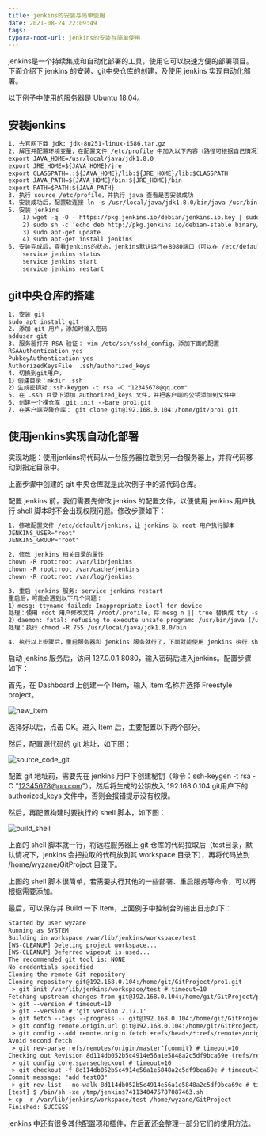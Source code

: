 ```yaml
---
title: jenkins的安装与简单使用
date: 2021-08-24 22:09:49
tags:
typora-root-url: jenkins的安装与简单使用
---
```


jenkins是一个持续集成和自动化部署的工具，使用它可以快速方便的部署项目。下面介绍下 jenkins 的安装、git中央仓库的创建，及使用 jenkins 实现自动化部署。

<!--more-->

以下例子中使用的服务器是 Ubuntu 18.04。



## 安装jenkins

```txt
1. 去官网下载 jdk: jdk-8u251-linux-i586.tar.gz
2. 解压并配置环境变量，在配置文件 /etc/profile 中加入以下内容（路径可根据自己情况更改）：
export JAVA_HOME=/usr/local/java/jdk1.8.0
export JRE_HOME=${JAVA_HOME}/jre
export CLASSPATH=.:${JAVA_HOME}/lib:${JRE_HOME}/lib:$CLASSPATH
export JAVA_PATH=${JAVA_HOME}/bin:${JRE_HOME}/bin
export PATH=$PATH:${JAVA_PATH}
3. 执行 source /etc/profile，并执行 java 查看是否安装成功
4. 安装成功后，配置软连接 ln -s /usr/local/java/jdk1.8.0/bin/java /usr/bin/java
5. 安装 jenkins
	1) wget -q -O - https://pkg.jenkins.io/debian/jenkins.io.key | sudo apt-key add -
	2) sudo sh -c 'echo deb http://pkg.jenkins.io/debian-stable binary/ > /etc/apt/sources.list.d/jenkins.list'
	3) sudo apt-get update
	4) sudo apt-get install jenkins
6. 安装完成后，查看jenkins的状态，jenkins默认运行在8080端口（可以在 /etc/default/jenkins文件中修改默认端口）
	service jenkins status
	service jenkins start
	service jenkins restart
```



## git中央仓库的搭建

```txt
1. 安装 git
sudo apt install git
2. 添加 git 用户，添加时输入密码
adduser git
3. 服务器打开 RSA 验证： vim /etc/ssh/sshd_config，添加下面的配置
RSAAuthentication yes
PubkeyAuthentication yes
AuthorizedKeysFile  .ssh/authorized_keys
4. 切换到git用户，
1）创建目录：mkdir .ssh
2）生成密钥对：ssh-keygen -t rsa -C "12345678@qq.com"
5. 在 .ssh 目录下添加 authorized_keys 文件，并把客户端的公钥添加到文件中
6. 创建一个裸仓库：git init --bare pro1.git
7. 在客户端克隆仓库： git clone git@192.168.0.104:/home/git/pro1.git
```



## 使用jenkins实现自动化部署

实现功能：使用jenkins将代码从一台服务器拉取到另一台服务器上，并将代码移动到指定目录中。

上面步骤中创建的 git 中央仓库就是此次例子中的源代码仓库。

配置 jenkins 前，我们需要先修改 jenkins 的配置文件，以便使用 jenkins 用户执行 shell 脚本时不会出现权限问题。修改步骤如下：

```txt
1. 修改配置文件 /etc/default/jenkins，让 jenkins 以 root 用户执行脚本
JENKINS_USER="root"
JENKINS_GROUP="root"

2. 修改 jenkins 相关目录的属性
chown -R root:root /var/lib/jenkins
chown -R root:root /var/cache/jenkins
chown -R root:root /var/log/jenkins

3. 重启 jenkins 服务: service jenkins restart
重启后，可能会遇到以下几个问题：
1）mesg: ttyname failed: Inappropriate ioctl for device
处理：使用 root 用户修改文件 /root/.profile，将 mesg n || true 替换成 tty -s && mesg n。
2）daemon: fatal: refusing to execute unsafe program: /usr/bin/java (/usr/local/java/jdk1.8.0/bin is group and world writable)
处理：执行 chmod -R 755 /usr/local/java/jdk1.8.0/bin

4. 执行以上步骤后，重启服务器和 jenkins 服务就行了，下面就能使用 jenkins 执行 shell 脚本了。
```



启动 jenkins 服务后，访问 127.0.0.1:8080，输入密码后进入jenkins。配置步骤如下：

首先，在 Dashboard 上创建一个 Item，输入 Item 名称并选择 Freestyle project。

![new_item](new_item.png)

选择好以后，点击 OK。进入 Item 后，主要配置以下两个部分。

然后，配置源代码的 git 地址，如下图：

![source_code_git](source_code_git.png)

配置 git 地址前，需要先在 jenkins 用户下创建秘钥（命令：ssh-keygen -t rsa -C "12345678@qq.com"），然后将生成的公钥放入 192.168.0.104 git用户下的 authorized_keys 文件中，否则会报错提示没有权限。



然后，再配置构建时要执行的 shell 脚本，如下图：

![build_shell](build_shell.png)

上面的 shell 脚本就一行，将远程服务器上 git 仓库的代码拉取后（test目录，默认情况下，jenkins 会把拉取的代码放到其 workspace 目录下），再将代码放到 /home/wyzane/GitProject 目录下。

上图的 shell 脚本很简单，若需要执行其他的一些部署、重启服务等命令，可以再根据需要添加。



最后，可以保存并 Build 一下 Item，上面例子中控制台的输出日志如下：

```txt
Started by user wyzane
Running as SYSTEM
Building in workspace /var/lib/jenkins/workspace/test
[WS-CLEANUP] Deleting project workspace...
[WS-CLEANUP] Deferred wipeout is used...
The recommended git tool is: NONE
No credentials specified
Cloning the remote Git repository
Cloning repository git@192.168.0.104:/home/git/GitProject/pro1.git
 > git init /var/lib/jenkins/workspace/test # timeout=10
Fetching upstream changes from git@192.168.0.104:/home/git/GitProject/pro1.git
 > git --version # timeout=10
 > git --version # 'git version 2.17.1'
 > git fetch --tags --progress -- git@192.168.0.104:/home/git/GitProject/pro1.git +refs/heads/*:refs/remotes/origin/* # timeout=10
 > git config remote.origin.url git@192.168.0.104:/home/git/GitProject/pro1.git # timeout=10
 > git config --add remote.origin.fetch +refs/heads/*:refs/remotes/origin/* # timeout=10
Avoid second fetch
 > git rev-parse refs/remotes/origin/master^{commit} # timeout=10
Checking out Revision 8d114db052b5c4914e56a1e5848a2c5df9bca69e (refs/remotes/origin/master)
 > git config core.sparsecheckout # timeout=10
 > git checkout -f 8d114db052b5c4914e56a1e5848a2c5df9bca69e # timeout=10
Commit message: "add test03"
 > git rev-list --no-walk 8d114db052b5c4914e56a1e5848a2c5df9bca69e # timeout=10
[test] $ /bin/sh -xe /tmp/jenkins7411340475787087463.sh
+ cp -r /var/lib/jenkins/workspace/test /home/wyzane/GitProject
Finished: SUCCESS
```



jenkins 中还有很多其他配置项和插件，在后面还会整理一部分它们的使用方法。